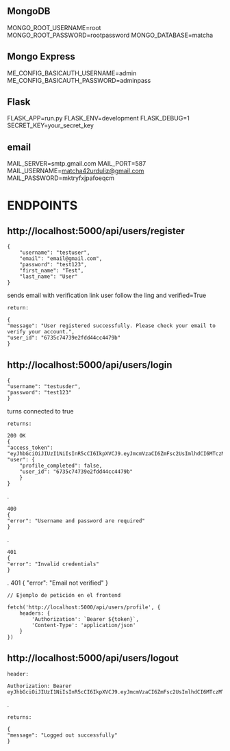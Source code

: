 ## MongoDB
MONGO_ROOT_USERNAME=root
MONGO_ROOT_PASSWORD=rootpassword
MONGO_DATABASE=matcha

## Mongo Express
ME_CONFIG_BASICAUTH_USERNAME=admin
ME_CONFIG_BASICAUTH_PASSWORD=adminpass

## Flask
FLASK_APP=run.py
FLASK_ENV=development
FLASK_DEBUG=1
SECRET_KEY=your_secret_key

## email
MAIL_SERVER=smtp.gmail.com
MAIL_PORT=587
MAIL_USERNAME=matcha42urduliz@gmail.com
MAIL_PASSWORD=mktryfxjpafoeqcm




# ENDPOINTS

## http://localhost:5000/api/users/register

    {
        "username": "testuser",
        "email": "email@gmail.com",
        "password": "test123",
        "first_name": "Test",
        "last_name": "User"
    }
sends email with verification link
user follow the ling and verified=True

    return:

    {
    "message": "User registered successfully. Please check your email to verify your account.",
    "user_id": "6735c74739e2fdd44cc4479b"
    }


## http://localhost:5000/api/users/login

    {
    "username": "testusder",
    "password": "test123"
    }
turns connected to true

    returns:

    200 OK
    {
    "access_token": "eyJhbGciOiJIUzI1NiIsInR5cCI6IkpXVCJ9.eyJmcmVzaCI6ZmFsc2UsImlhdCI6MTczMTU4MjQ0MiwianRpIjoiMTgzOWY0YWMtMzVhYy00YzgwLWFhZTAtNjE2OGVhY2ZmYjhjIiwidHlwZSI6ImFjY2VzcyIsInN1YiI6IjY3MzVjNzQ3MzllMmZkZDQ0Y2M0NDc5YiIsIm5iZiI6MTczMTU4MjQ0MiwiY3NyZiI6ImM2ZDFlMDFjLWZhZjUtNDU3Yi1iZGI3LTdkNGUyOTc0MDBiMyIsImV4cCI6MTczMTU4NjA0Mn0.vIxb4P7O_7nlgStEfdX21YifPzLe8UMHO3rdXIMZqmU",
    "user": {
        "profile_completed": false,
        "user_id": "6735c74739e2fdd44cc4479b"
        }
    }
.

    400
    {
    "error": "Username and password are required"
    }
.


    401
    {
    "error": "Invalid credentials"
    }
.
    401
    {
    "error": "Email not verified"
    }

    // Ejemplo de petición en el frontend

    fetch('http://localhost:5000/api/users/profile', {
        headers: {
            'Authorization': `Bearer ${token}`,
            'Content-Type': 'application/json'
        }
    })


 ## http://localhost:5000/api/users/logout
    
    header:

    Authorization: Bearer eyJhbGciOiJIUzI1NiIsInR5cCI6IkpXVCJ9.eyJmcmVzaCI6ZmFsc2UsImlhdCI6MTczMTU5Njg2MSwianRpIjoiZmJiMmIxZmYtNjc1ZC00MDZjLWJlNGItYjJkODIyYmI5MDQzIiwidHlwZSI6ImFjY2VzcyIsInN1YiI6IjY3MzYxMTJhNzlkZmM2YzRkY2FjMDZkZSIsIm5iZiI6MTczMTU5Njg2MSwiY3NyZiI6ImYxMjM0NmU4LTYzMWYtNDZkZS1hYTZiLWE4N2U3OWFkNmRjZiIsImV4cCI6MTczMTYwMDQ2MX0.Gb5LkM_2_5RewOGVin5Jl7RPsHelPtl_JztQOlVGOBU
.

    returns:

    {
    "message": "Logged out successfully"
    }




